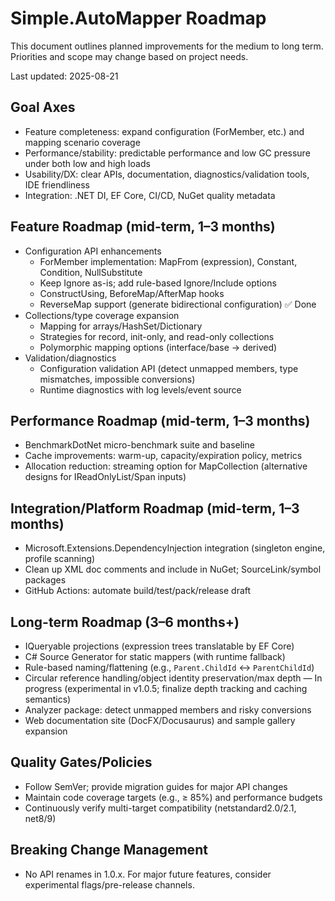 # Simple.AutoMapper Roadmap

This document outlines planned improvements for the medium to long term. Priorities and scope may change based on project needs.

Last updated: 2025-08-21

## Goal Axes
- Feature completeness: expand configuration (ForMember, etc.) and mapping scenario coverage
- Performance/stability: predictable performance and low GC pressure under both low and high loads
- Usability/DX: clear APIs, documentation, diagnostics/validation tools, IDE friendliness
- Integration: .NET DI, EF Core, CI/CD, NuGet quality metadata

## Feature Roadmap (mid-term, 1–3 months)
- Configuration API enhancements
  - ForMember implementation: MapFrom (expression), Constant, Condition, NullSubstitute
  - Keep Ignore as-is; add rule-based Ignore/Include options
  - ConstructUsing, BeforeMap/AfterMap hooks
  - ReverseMap support (generate bidirectional configuration) ✅ Done
- Collections/type coverage expansion
  - Mapping for arrays/HashSet/Dictionary
  - Strategies for record, init-only, and read-only collections
  - Polymorphic mapping options (interface/base → derived)
- Validation/diagnostics
  - Configuration validation API (detect unmapped members, type mismatches, impossible conversions)
  - Runtime diagnostics with log levels/event source

## Performance Roadmap (mid-term, 1–3 months)
- BenchmarkDotNet micro-benchmark suite and baseline
- Cache improvements: warm-up, capacity/expiration policy, metrics
- Allocation reduction: streaming option for MapCollection (alternative designs for IReadOnlyList/Span inputs)

## Integration/Platform Roadmap (mid-term, 1–3 months)
- Microsoft.Extensions.DependencyInjection integration (singleton engine, profile scanning)
- Clean up XML doc comments and include in NuGet; SourceLink/symbol packages
- GitHub Actions: automate build/test/pack/release draft

## Long-term Roadmap (3–6 months+)
- IQueryable projections (expression trees translatable by EF Core)
- C# Source Generator for static mappers (with runtime fallback)
- Rule-based naming/flattening (e.g., `Parent.ChildId` ↔ `ParentChildId`)
- Circular reference handling/object identity preservation/max depth — In progress (experimental in v1.0.5; finalize depth tracking and caching semantics)
- Analyzer package: detect unmapped members and risky conversions
- Web documentation site (DocFX/Docusaurus) and sample gallery expansion

## Quality Gates/Policies
- Follow SemVer; provide migration guides for major API changes
- Maintain code coverage targets (e.g., ≥ 85%) and performance budgets
- Continuously verify multi-target compatibility (netstandard2.0/2.1, net8/9)

## Breaking Change Management
- No API renames in 1.0.x. For major future features, consider experimental flags/pre-release channels.
